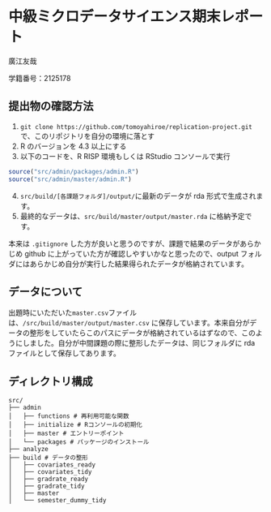 # 中級ミクロデータサイエンス期末レポート

廣江友哉

学籍番号：2125178

## 提出物の確認方法

1. `git clone https://github.com/tomoyahiroe/replication-project.git` で、このリポジトリを自分の環境に落とす
2. R のバージョンを 4.3 以上にする
3. 以下のコードを、R RISP 環境もしくは RStudio コンソールで実行

```R
source("src/admin/packages/admin.R")
source("src/admin/master/admin.R")
```

4. `src/build/[各課題フォルダ]/output/`に最新のデータが rda 形式で生成されます。
5. 最終的なデータは、`src/build/master/output/master.rda` に格納予定です。

本来は `.gitignore` した方が良いと思うのですが、課題で結果のデータがあらかじめ github に上がっていた方が確認しやすいかなと思ったので、output フォルダにはあらかじめ自分が実行した結果得られたデータが格納されています。

## データについて

出題時にいただいた`master.csv`ファイルは、`/src/build/master/output/master.csv` に保存しています。本来自分がデータの整形をしていたらこのパスにデータが格納されているはずなので、このようにしました。自分が中間課題の際に整形したデータは、同じフォルダに rda ファイルとして保存してあります。

## ディレクトリ構成

```
src/
├── admin
│   ├── functions # 再利用可能な関数
│   ├── initialize # Rコンソールの初期化
│   ├── master # エントリーポイント
│   └── packages # パッケージのインストール
├── analyze
├── build # データの整形
│   ├── covariates_ready
│   ├── covariates_tidy
│   ├── gradrate_ready
│   ├── gradrate_tidy
│   ├── master
│   └── semester_dummy_tidy
```
